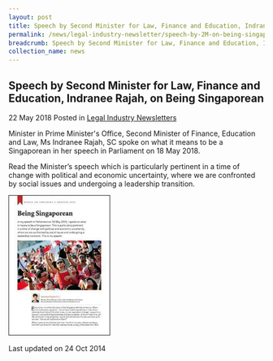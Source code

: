 ```yaml
---
layout: post
title: Speech by Second Minister for Law, Finance and Education, Indranee Rajah, on Being Singaporean
permalink: /news/legal-industry-newsletter/speech-by-2M-on-being-singaporean/
breadcrumb: Speech by Second Minister for Law, Finance and Education, Indranee Rajah, on Being Singaporean
collection_name: news
---
```


<style>
  .image {width: 200px;}
  .image img {max-width: 100%;}
</style>

Speech by Second Minister for Law, Finance and Education, Indranee Rajah, on Being Singaporean
---

22 May 2018 Posted in [Legal Industry Newsletters](/news/legal-industry-newsletters/)

Minister in Prime Minister's Office, Second Minister of Finance, Education and Law, Ms Indranee Rajah, SC spoke on what it means to be a Singaporean in her speech in Parliament on 18 May 2018.

Read the Minister’s speech which is particularly pertinent in a time of change with political and economic uncertainty, where we are confronted by social issues and undergoing a leadership transition.

<div class="image">
  <a href="/files/SpecialEditionNoteonBeingSingaporean.pdf/"><img src="/images/1527047602195.jpg/"></a>
</div>

<p class="right-side-updated">Last updated on 24 Oct 2014</p>
